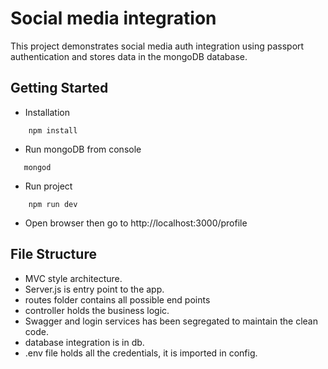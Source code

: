 # Social media integration
This project demonstrates social media auth integration using passport authentication and stores data in the mongoDB database.
## Getting Started
* Installation
```properties
    npm install
``` 
* Run mongoDB from console
 ```properties
    mongod
```
* Run project
```properties
    npm run dev
```
* Open browser then go to http://localhost:3000/profile

## File Structure

* MVC style architecture.
* Server.js is entry point to the app.
*  routes folder contains all possible end points
* controller holds the business logic.
* Swagger and login services has been segregated to maintain the clean code.
* database integration is in db.
* .env file holds all the credentials, it is imported in config.


